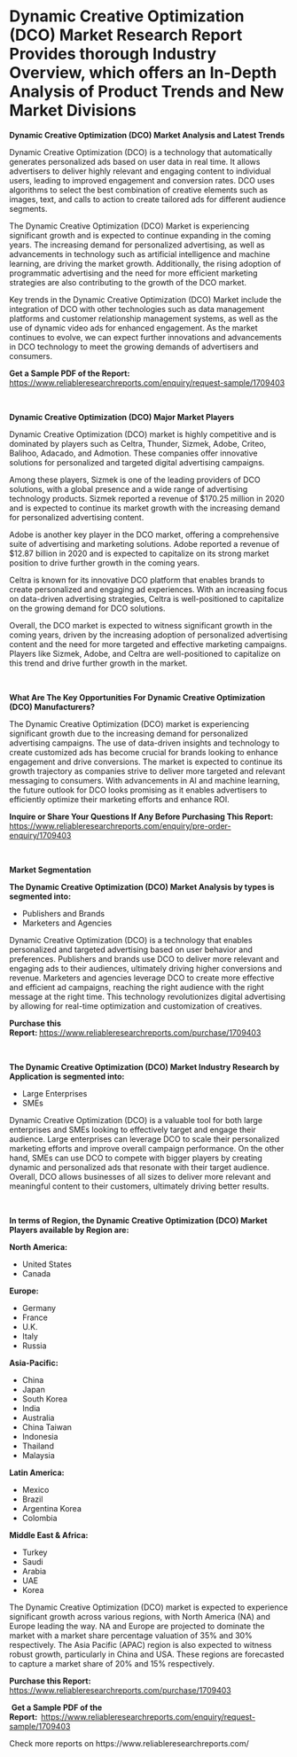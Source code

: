 <p><h1>Dynamic Creative Optimization (DCO) Market Research Report Provides thorough Industry Overview, which offers an In-Depth Analysis of Product Trends and New Market Divisions</h1></p><p><strong>Dynamic Creative Optimization (DCO) Market Analysis and Latest Trends</strong></p>
<p><p>Dynamic Creative Optimization (DCO) is a technology that automatically generates personalized ads based on user data in real time. It allows advertisers to deliver highly relevant and engaging content to individual users, leading to improved engagement and conversion rates. DCO uses algorithms to select the best combination of creative elements such as images, text, and calls to action to create tailored ads for different audience segments.</p><p>The Dynamic Creative Optimization (DCO) Market is experiencing significant growth and is expected to continue expanding in the coming years. The increasing demand for personalized advertising, as well as advancements in technology such as artificial intelligence and machine learning, are driving the market growth. Additionally, the rising adoption of programmatic advertising and the need for more efficient marketing strategies are also contributing to the growth of the DCO market.</p><p>Key trends in the Dynamic Creative Optimization (DCO) Market include the integration of DCO with other technologies such as data management platforms and customer relationship management systems, as well as the use of dynamic video ads for enhanced engagement. As the market continues to evolve, we can expect further innovations and advancements in DCO technology to meet the growing demands of advertisers and consumers.</p></p>
<p><strong>Get a Sample PDF of the Report:&nbsp;</strong> <a href="https://www.reliableresearchreports.com/enquiry/request-sample/1709403">https://www.reliableresearchreports.com/enquiry/request-sample/1709403</a></p>
<p>&nbsp;</p>
<p><strong>Dynamic Creative Optimization (DCO) Major Market Players</strong></p>
<p><p>Dynamic Creative Optimization (DCO) market is highly competitive and is dominated by players such as Celtra, Thunder, Sizmek, Adobe, Criteo, Balihoo, Adacado, and Admotion. These companies offer innovative solutions for personalized and targeted digital advertising campaigns.</p><p>Among these players, Sizmek is one of the leading providers of DCO solutions, with a global presence and a wide range of advertising technology products. Sizmek reported a revenue of $170.25 million in 2020 and is expected to continue its market growth with the increasing demand for personalized advertising content.</p><p>Adobe is another key player in the DCO market, offering a comprehensive suite of advertising and marketing solutions. Adobe reported a revenue of $12.87 billion in 2020 and is expected to capitalize on its strong market position to drive further growth in the coming years.</p><p>Celtra is known for its innovative DCO platform that enables brands to create personalized and engaging ad experiences. With an increasing focus on data-driven advertising strategies, Celtra is well-positioned to capitalize on the growing demand for DCO solutions.</p><p>Overall, the DCO market is expected to witness significant growth in the coming years, driven by the increasing adoption of personalized advertising content and the need for more targeted and effective marketing campaigns. Players like Sizmek, Adobe, and Celtra are well-positioned to capitalize on this trend and drive further growth in the market.</p></p>
<p>&nbsp;</p>
<p><strong>What Are The Key Opportunities For Dynamic Creative Optimization (DCO) Manufacturers?</strong></p>
<p><p>The Dynamic Creative Optimization (DCO) market is experiencing significant growth due to the increasing demand for personalized advertising campaigns. The use of data-driven insights and technology to create customized ads has become crucial for brands looking to enhance engagement and drive conversions. The market is expected to continue its growth trajectory as companies strive to deliver more targeted and relevant messaging to consumers. With advancements in AI and machine learning, the future outlook for DCO looks promising as it enables advertisers to efficiently optimize their marketing efforts and enhance ROI.</p></p>
<p><strong>Inquire or Share Your Questions If Any Before Purchasing This Report:</strong> <a href="https://www.reliableresearchreports.com/enquiry/pre-order-enquiry/1709403">https://www.reliableresearchreports.com/enquiry/pre-order-enquiry/1709403</a></p>
<p>&nbsp;</p>
<p><strong>Market Segmentation</strong></p>
<p><strong>The Dynamic Creative Optimization (DCO) Market Analysis by types is segmented into:</strong></p>
<p><ul><li>Publishers and Brands</li><li>Marketers and Agencies</li></ul></p>
<p><p>Dynamic Creative Optimization (DCO) is a technology that enables personalized and targeted advertising based on user behavior and preferences. Publishers and brands use DCO to deliver more relevant and engaging ads to their audiences, ultimately driving higher conversions and revenue. Marketers and agencies leverage DCO to create more effective and efficient ad campaigns, reaching the right audience with the right message at the right time. This technology revolutionizes digital advertising by allowing for real-time optimization and customization of creatives.</p></p>
<p><strong>Purchase this Report:&nbsp;</strong><a href="https://www.reliableresearchreports.com/purchase/1709403">https://www.reliableresearchreports.com/purchase/1709403</a></p>
<p>&nbsp;</p>
<p><strong>The Dynamic Creative Optimization (DCO) Market Industry Research by Application is segmented into:</strong></p>
<p><ul><li>Large Enterprises</li><li>SMEs</li></ul></p>
<p><p>Dynamic Creative Optimization (DCO) is a valuable tool for both large enterprises and SMEs looking to effectively target and engage their audience. Large enterprises can leverage DCO to scale their personalized marketing efforts and improve overall campaign performance. On the other hand, SMEs can use DCO to compete with bigger players by creating dynamic and personalized ads that resonate with their target audience. Overall, DCO allows businesses of all sizes to deliver more relevant and meaningful content to their customers, ultimately driving better results.</p></p>
<p>&nbsp;</p>
<p><strong>In terms of Region, the Dynamic Creative Optimization (DCO) Market Players available by Region are:</strong></p>
<p>
    <p> <strong> North America: </strong>
        <ul>
            <li>United States</li>
            <li>Canada</li>
        </ul>
        </p> 
    <p> <strong> Europe: </strong>
        <ul>
            <li>Germany</li>
            <li>France</li>
            <li>U.K.</li>
            <li>Italy</li>
            <li>Russia</li>
        </ul>
        </p> 
    <p> <strong> Asia-Pacific: </strong>
        <ul>
            <li>China</li>
            <li>Japan</li>
            <li>South Korea</li>
            <li>India</li>
            <li>Australia</li>
            <li>China Taiwan</li>
            <li>Indonesia</li>
            <li>Thailand</li>
            <li>Malaysia</li>
        </ul>
        </p> 
    <p> <strong> Latin America: </strong>
        <ul>
            <li>Mexico</li>
            <li>Brazil</li>
            <li>Argentina Korea</li>
            <li>Colombia</li>
        </ul>
        </p> 
    <p> <strong> Middle East & Africa: </strong>
        <ul>
            <li>Turkey</li>
            <li>Saudi</li>
            <li>Arabia</li>
            <li>UAE</li>
            <li>Korea</li>
        </ul>
    </p>
    </p>
<p><p>The Dynamic Creative Optimization (DCO) market is expected to experience significant growth across various regions, with North America (NA) and Europe leading the way. NA and Europe are projected to dominate the market with a market share percentage valuation of 35% and 30% respectively. The Asia Pacific (APAC) region is also expected to witness robust growth, particularly in China and USA. These regions are forecasted to capture a market share of 20% and 15% respectively.</p></p>
<p><strong>Purchase this Report: </strong><a href="https://www.reliableresearchreports.com/purchase/1709403">https://www.reliableresearchreports.com/purchase/1709403</a></p>
<p>&nbsp;<strong>Get a Sample PDF of the Report:&nbsp;&nbsp;</strong><a href="https://www.reliableresearchreports.com/enquiry/request-sample/1709403">https://www.reliableresearchreports.com/enquiry/request-sample/1709403</a></p>
<p><strong></strong></p>
<p>Check more reports on https://www.reliableresearchreports.com/</p>